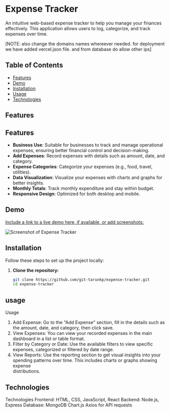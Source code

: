 





# Expense Tracker
An intuitive web-based expense tracker to help you manage your finances effectively. This application allows users to log, categorize, and track expenses over time.

[NOTE: also change the domains names whereever needed.
for deployment we have added vercel.json file.
and from database do allow other ips]

## Table of Contents
- [Features](#features)
- [Demo](#demo)
- [Installation](#installation)
- [Usage](#usage)
- [Technologies](#technologies)


## Features
## Features
- **Business Use**: Suitable for businesses to track and manage operational expenses, ensuring better financial control and decision-making.
- **Add Expenses**: Record expenses with details such as amount, date, and category.
- **Expense Categories**: Categorize your expenses (e.g., food, travel, utilities).
- **Data Visualization**: Visualize your expenses with charts and graphs for better insights.
- **Monthly Totals**: Track monthly expenditure and stay within budget.
- **Responsive Design**: Optimized for both desktop and mobile.



## Demo
[Include a link to a live demo here, if available, or add screenshots:](https://expense-tracker-ivory-alpha.vercel.app/)

![Screenshot of Expense Tracker](URL-to-screenshot)

## Installation
Follow these steps to set up the project locally:

1. **Clone the repository:**
   ```bash
   git clone https://github.com/git-tarunkp/expense-tracker.git
   cd expense-tracker

## usage
Usage
1. Add Expense: Go to the "Add Expense" section, fill in the details such as the amount, date, and category, then click save.
2. View Expenses: You can view your recorded expenses in the main dashboard in a list or table format.
3. Filter by Category or Date: Use the available filters to view specific expenses, categorized or filtered by date range.
4. View Reports: Use the reporting section to get visual insights into your spending patterns over time. This includes charts or graphs showing expense    
   distributions.

## Technologies
Technologies
Frontend: HTML, CSS, JavaScript, React
Backend: Node.js, Express
Database: MongoDB
Chart.js 
Axios for API requests





